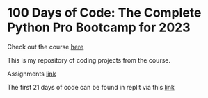 # 100 Days of Code: The Complete Python Pro Bootcamp for 2023

Check out the course [here](https://www.udemy.com/course/100-days-of-code/)

This is my repository of coding projects from the course.

Assignments [link](https://app.codingrooms.com/management/courses/6387/classes/8480/assignments)

The first 21 days of code can be found in replit via this [link](https://replit.com/@EveTLynn?path=folder/100%20days%20Python%20challenge)
